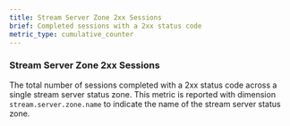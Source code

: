 ```yaml
---
title: Stream Server Zone 2xx Sessions
brief: Completed sessions with a 2xx status code
metric_type: cumulative_counter
---
```

### Stream Server Zone 2xx Sessions
The total number of sessions completed with a 2xx status code across a single stream server status zone.
This metric is reported with dimension `stream.server.zone.name` to indicate the name of the stream server status zone.
